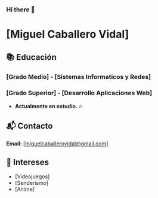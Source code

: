 ### Hi there 👋
# [Miguel Caballero Vidal]

## 📚 Educación 

### [Grado Medio] - [Sistemas Informaticos y Redes]

### [Grado Superior] - [Desarrollo Aplicaciones Web]
 - **Actualmente en estudio.** 🔥

## 📬 Contacto

**Email:** [miguelcaballerovidal@gmail.com] 

## 📌 Intereses

- [Videojuegos]
- [Senderismo]
- [Anime]
